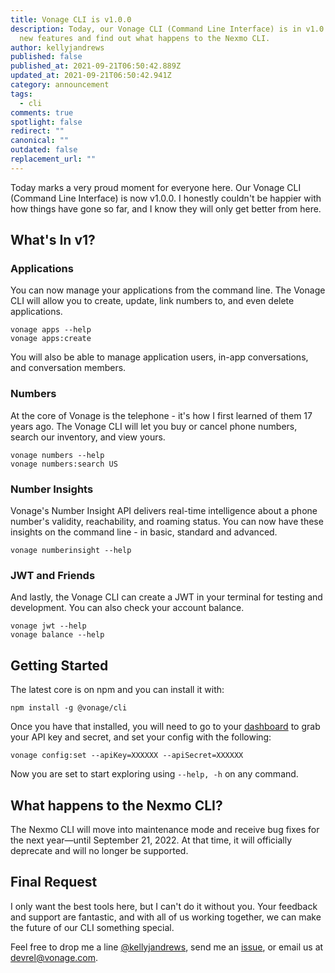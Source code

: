 ```yaml
---
title: Vonage CLI is v1.0.0
description: Today, our Vonage CLI (Command Line Interface) is in v1.0.0. See
  new features and find out what happens to the Nexmo CLI.
author: kellyjandrews
published: false
published_at: 2021-09-21T06:50:42.889Z
updated_at: 2021-09-21T06:50:42.941Z
category: announcement
tags:
  - cli
comments: true
spotlight: false
redirect: ""
canonical: ""
outdated: false
replacement_url: ""
---
```

Today marks a very proud moment for everyone here. Our Vonage CLI (Command Line Interface) is now v1.0.0. I honestly couldn't be happier with how things have gone so far, and I know they will only get better from here. 

## What's In v1?

### Applications
You can now manage your applications from the command line. The Vonage CLI will allow you to create, update, link numbers to, and even delete applications. 

```shell
vonage apps --help
vonage apps:create
```
You will also be able to manage application users, in-app conversations, and conversation members.

### Numbers
At the core of Vonage is the telephone - it's how I first learned of them 17 years ago. The Vonage CLI will let you buy or cancel phone numbers, search our inventory, and view yours. 

```shell
vonage numbers --help
vonage numbers:search US
```

### Number Insights

Vonage's Number Insight API delivers real-time intelligence about a phone number's validity, reachability, and roaming status. You can now have these insights on the command line - in basic, standard and advanced. 

```shell
vonage numberinsight --help
```

### JWT and Friends
And lastly, the Vonage CLI can create a JWT in your terminal for testing and development. You can also check your account balance. 

```shell
vonage jwt --help
vonage balance --help
```

## Getting Started

The latest core is on npm and you can install it with:

```
npm install -g @vonage/cli
```

Once you have that installed, you will need to go to your [dashboard](https://dashboard.nexmo.com/) to grab your API key and secret, and set your config with the following:

```shell
vonage config:set --apiKey=XXXXXX --apiSecret=XXXXXX
```

Now you are set to start exploring using `--help, -h` on any command. 

## What happens to the Nexmo CLI?
The Nexmo CLI will move into maintenance mode and receive bug fixes for the next year—until September 21, 2022. At that time, it will officially deprecate and will no longer be supported. 

## Final Request
I only want the best tools here, but I can't do it without you. Your feedback and support are fantastic, and with all of us working together, we can make the future of our CLI something special. 

Feel free to drop me a line [@kellyjandrews](https://twitter.com/kellyjandrews), send me an [issue](https://github.com/Vonage/vonage-cli/issues), or email us at devrel@vonage.com.
